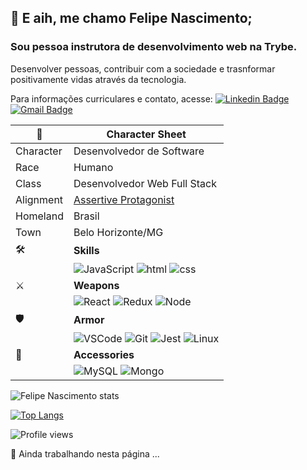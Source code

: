 ## 👋 E aih, me chamo Felipe Nascimento;
### Sou pessoa instrutora de desenvolvimento web na Trybe.

Desenvolver pessoas, contribuir com a sociedade e trasnformar positivamente vidas através da tecnologia.

Para informações curriculares e contato, acesse: [![Linkedin Badge](https://img.shields.io/badge/-Felipe_Nascimento-blue?style=flat-square&logo=Linkedin&logoColor=white&link=https://www.linkedin.com/in/fnascto/)](https://www.linkedin.com/in/fnascto/) [![Gmail Badge](https://img.shields.io/badge/-flpnascto@gmail.com-c14438?style=flat-square&logo=Gmail&logoColor=white&link=mailto:flpnascto@gmail.com)](mailto:flpnascto@gmail.com)

| :scroll: | Character Sheet |
--- | ---
| Character | Desenvolvedor de Software |
| Race | Humano |
| Class | Desenvolvedor Web Full Stack |
| Alignment| [Assertive Protagonist](https://www.16personalities.com/profiles/9f3eb4f80d9c2)|
| Homeland | Brasil |
| Town | Belo Horizonte/MG |
| :hammer_and_wrench: | **Skills**
| | ![JavaScript](https://img.shields.io/badge/-JAVASCRIPT-F7DF1E?style=for-the-badge&logo=javascript&logoColor=black&logoWidth=20) ![html](https://img.shields.io/badge/-HTML-E34F26?style=for-the-badge&logo=html5&logoColor=white&logoWidth=20) ![css](https://img.shields.io/badge/-CSS-1572B6?style=for-the-badge&logo=css3&logoColor=white&logoWidth=20)
| :crossed_swords: | **Weapons**
| | ![React](https://img.shields.io/badge/-REACT+HOOKS-61DAFB?style=for-the-badge&logo=react&logoColor=black&logoWidth=20) ![Redux](https://img.shields.io/badge/-REDUX-764ABC?style=for-the-badge&logo=redux&logoColor=white&logoWidth=20) ![Node](https://img.shields.io/badge/-NODE.JS-339933?style=for-the-badge&logo=visual-studio-code&logoColor=white&logoWidth=20)
| :shield: | **Armor** |
| | ![VSCode](https://img.shields.io/badge/-VSCODE-007ACC?style=for-the-badge&logo=visual-studio-code&logoColor=white&logoWidth=20) ![Git](https://img.shields.io/badge/-GIT-F05032?style=for-the-badge&logo=git&logoColor=white&logoWidth=20) ![Jest](https://img.shields.io/badge/-JEST-C21325?style=for-the-badge&logo=jest&logoColor=white&logoWidth=20) ![Linux](https://img.shields.io/badge/-LINUX-FCC624?style=for-the-badge&logo=linux&logoColor=black&logoWidth=20)
| :ring: | **Accessories** |
| | ![MySQL](https://img.shields.io/badge/-MySQL-4479A1?style=for-the-badge&logo=git&logoColor=white&logoWidth=20) ![Mongo](https://img.shields.io/badge/-MongoDB-47A248?style=for-the-badge&logo=git&logoColor=white&logoWidth=20)

![Felipe Nascimento stats](https://github-readme-stats.vercel.app/api?username=flpnascto&show_icons=true&theme=dark&title_color=008080&icon_color=008080&count_private=true)

[![Top Langs](https://github-readme-stats.vercel.app/api/top-langs/?username=flpnascto&layout=compact&langs_count=6&theme=vue-dark)](https://github.com/anuraghazra/github-readme-stats)

![Profile views](https://gpvc.arturio.dev/flpnascto)

:construction: Ainda trabalhando nesta página ...
